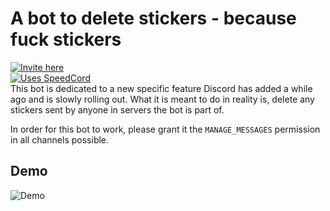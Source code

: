 # A bot to delete stickers - because fuck stickers
[![Invite here](https://img.shields.io/badge/Invite-Here-brightgreen?style=for-the-badge)](https://github.com/tag-epic/speedcord)  
[![Uses SpeedCord](https://img.shields.io/badge/Uses-speedcord-brightgreen?style=for-the-badge)](https://discord.com/api/oauth2/authorize?client_id=766609544394309642&permissions=9216&scope=bot)  
This bot is dedicated to a new specific feature Discord has added a while ago and is slowly rolling out. What it is meant to do in reality is, delete any stickers sent by anyone in servers the bot is part of.

In order for this bot to work, please grant it the `MANAGE_MESSAGES` permission in all channels possible.

## Demo
![Demo](https://cdn.discordapp.com/attachments/761924508965666816/768533210866122782/2020-10-21_18-10-40.gif)
